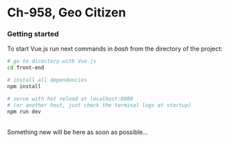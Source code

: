 # Ch-958, Geo Citizen
### Getting started

To start Vue.js run next commands in _bash_ from
the directory of the project:
``` bash
# go to directory with Vue.js
cd front-end

# install all dependencies
npm install

# serve with hot reload at localhost:8080
# (or another host, just check the terminal logs at startup)
npm run dev
```
<br />
Something new will be here as soon as possible...